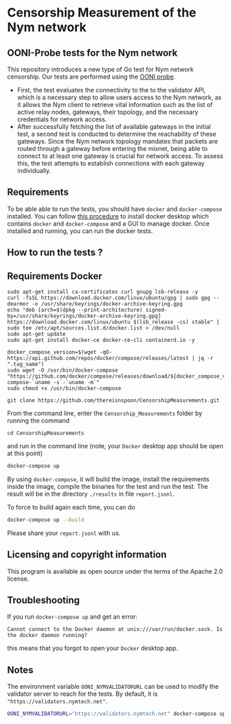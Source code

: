 # Censorship Measurement of the Nym network

## OONI-Probe tests for the Nym network

This repository introduces a new type of Go test for Nym network censorship. Our tests are performed using the [OONI probe](https://ooni.org/).
* First, the test evaluates the connectivity to the to the validator API, which is a necessary step to allow users access to the Nym network, as it allows the Nym client to retrieve vital information such as the list of active relay nodes,
gateways, their topology, and the necessary credentials for network access.
* After successfully fetching the list of available gateways in the initial test,
a second test is conducted to determine the reachability of these gateways.
Since the Nym network topology mandates that packets are routed through
a gateway before entering the mixnet, being able to connect to at least one
gateway is crucial for network access. To assess this, the test attempts to
establish connections with each gateway individually.

## Requirements
To be able able to run the tests, you should have `docker`  and `docker-compose` installed. You can follow [this procedure](https://docs.docker.com/desktop) to install docker desktop which contains `docker` and `docker-compose` and a GUI to manage docker. Once installed and running, you can run the docker tests.

## How to run the tests ?

## Requirements Docker

```
sudo apt-get install ca-certificates curl gnupg lsb-release -y
curl -fsSL https://download.docker.com/linux/ubuntu/gpg | sudo gpg --dearmor -o /usr/share/keyrings/docker-archive-keyring.gpg
echo "deb [arch=$(dpkg --print-architecture) signed-by=/usr/share/keyrings/docker-archive-keyring.gpg] https://download.docker.com/linux/ubuntu $(lsb_release -cs) stable" | sudo tee /etc/apt/sources.list.d/docker.list > /dev/null
sudo apt-get update
sudo apt-get install docker-ce docker-ce-cli containerd.io -y
```

```
docker_compose_version=$(wget -qO- https://api.github.com/repos/docker/compose/releases/latest | jq -r ".tag_name")
sudo wget -O /usr/bin/docker-compose "https://github.com/docker/compose/releases/download/${docker_compose_version}/docker-compose-`uname -s`-`uname -m`"
sudo chmod +x /usr/bin/docker-compose
```

```
git clone https://github.com/thereisnspoon/CensorshipMeasurements.git
```

From the command line, enter the `Censorship_Measurements` folder by running the command
```
cd CensorshipMeasurements
```

and run in the command line (note, your `Docker` desktop app should be open at this point)

```bash
docker-compose up
```
By using `docker-compose`, it will build the image, install the requirements inside the image, compile the binaries for the test and run the test. The result will be in the directory `./results` in file `report.jsonl`.

To force to build again each time, you can do

```bash
docker-compose up --build
```

Please share your `report.jsonl` with us.

## Licensing and copyright information
This program is available as open source under the terms of the Apache 2.0 license.

## Troubleshooting

If you run `docker-compose up` and get an error:

`Cannot connect to the Docker daemon at unix:///var/run/docker.sock. Is the docker daemon running?`

this means that you forgot to open your `Docker` desktop app.

## Notes
The environment variable `OONI_NYMVALIDATORURL` can be used to modify the validator server to reach for the tests. By default, it is `"https://validators.nymtech.net"`.

```bash
OONI_NYMVALIDATORURL="https://validators.nymtech.net" docker-compose up
```
